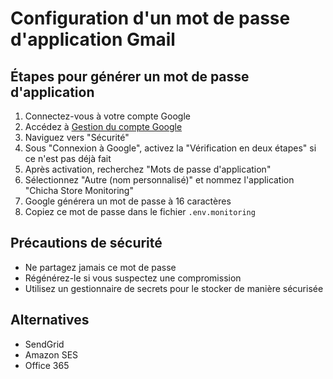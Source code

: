 # Configuration d'un mot de passe d'application Gmail

## Étapes pour générer un mot de passe d'application

1. Connectez-vous à votre compte Google
2. Accédez à [Gestion du compte Google](https://myaccount.google.com/)
3. Naviguez vers "Sécurité"
4. Sous "Connexion à Google", activez la "Vérification en deux étapes" si ce n'est pas déjà fait
5. Après activation, recherchez "Mots de passe d'application"
6. Sélectionnez "Autre (nom personnalisé)" et nommez l'application "Chicha Store Monitoring"
7. Google générera un mot de passe à 16 caractères
8. Copiez ce mot de passe dans le fichier `.env.monitoring`

## Précautions de sécurité
- Ne partagez jamais ce mot de passe
- Régénérez-le si vous suspectez une compromission
- Utilisez un gestionnaire de secrets pour le stocker de manière sécurisée

## Alternatives
- SendGrid
- Amazon SES
- Office 365
